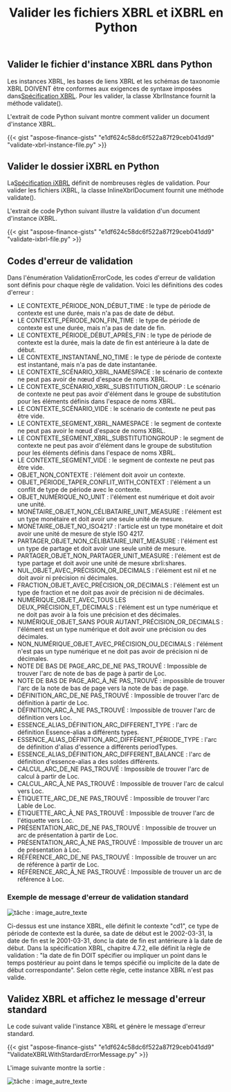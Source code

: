 ﻿---
title: Valider les fichiers XBRL et iXBRL en Python
linktitle: Valider les fichiers XBRL et iXBRL
keywords: xbrl taxonomy,xbrl,ixbrl,xbrl linkbases,xbrl Instances
description: Python Finance La bibliothèque API peut valider les fichiers XBRL et iXBRL. Veuillez consulter les exemples de codes donnés dans cet article pour plus d'informations.
type: docs
weight: 30
url: /fr/python-net/validate-xbrl-and-ixbrl-files/
---
## **Valider le fichier d'instance XBRL dans Python**
 Les instances XBRL, les bases de liens XBRL et les schémas de taxonomie XBRL DOIVENT être conformes aux exigences de syntaxe imposées dans[Spécification XBRL](http://www.xbrl.org/Specification/XBRL-2.1/REC-2003-12-31/XBRL-2.1-REC-2003-12-31+corrected-errata-2013-02-20.html). Pour les valider, la classe XbrlInstance fournit la méthode validate().

L'extrait de code Python suivant montre comment valider un document d'instance XBRL.

{{< gist "aspose-finance-gists" "e1df624c58dc6f522a87f29ceb041dd9" "validate-xbrl-instance-file.py" >}}
## **Valider le dossier iXBRL en Python**
 La[Spécification iXBRL](http://www.xbrl.org/specification/inlinexbrl-part1/rec-2013-11-18/inlinexbrl-part1-rec-2013-11-18.html) définit de nombreuses règles de validation. Pour valider les fichiers iXBRL, la classe InlineXbrlDocument fournit une méthode validate().

L'extrait de code Python suivant illustre la validation d'un document d'instance iXBRL.

{{< gist "aspose-finance-gists" "e1df624c58dc6f522a87f29ceb041dd9" "validate-ixbrl-file.py" >}}
## **Codes d'erreur de validation**
 Dans l'énumération ValidationErrorCode, les codes d'erreur de validation sont définis pour chaque règle de validation.
Voici les définitions des codes d'erreur :

- LE CONTEXTE_PÉRIODE_NON_DÉBUT_TIME : le type de période de contexte est une durée, mais n'a pas de date de début.
- LE CONTEXTE_PÉRIODE_NON_FIN_TIME : le type de période de contexte est une durée, mais n'a pas de date de fin.
- LE CONTEXTE_PÉRIODE_DÉBUT_APRÈS_FIN : le type de période de contexte est la durée, mais la date de fin est antérieure à la date de début.
- LE CONTEXTE_INSTANTANÉ_NO_TIME : le type de période de contexte est instantané, mais n'a pas de date instantanée.
- LE CONTEXTE_SCÉNARIO_XBRL_NAMESPACE : le scénario de contexte ne peut pas avoir de nœud d'espace de noms XBRL.
- LE CONTEXTE_SCÉNARIO_XBRL_SUBSTITUTION_GROUP : Le scénario de contexte ne peut pas avoir d'élément dans le groupe de substitution pour les éléments définis dans l'espace de noms XBRL.
- LE CONTEXTE_SCÉNARIO_VIDE : le scénario de contexte ne peut pas être vide.
- LE CONTEXTE_SEGMENT_XBRL_NAMESPACE : le segment de contexte ne peut pas avoir le nœud d'espace de noms XBRL.
- LE CONTEXTE_SEGMENT_XBRL_SUBSTITUTIONGROUP : le segment de contexte ne peut pas avoir d'élément dans le groupe de substitution pour les éléments définis dans l'espace de noms XBRL.
- LE CONTEXTE_SEGMENT_VIDE : le segment de contexte ne peut pas être vide.
- OBJET_NON_CONTEXTE : l'élément doit avoir un contexte.
- OBJET_PÉRIODE_TAPER_CONFLIT_WITH_CONTEXT : l'élément a un conflit de type de période avec le contexte.
- OBJET_NUMÉRIQUE_NO_UNIT : l'élément est numérique et doit avoir une unité.
- MONÉTAIRE_OBJET_NON_CÉLIBATAIRE_UNIT_MEASURE : l'élément est un type monétaire et doit avoir une seule unité de mesure.
- MONÉTAIRE_OBJET_NO_ISO4217 : l'article est un type monétaire et doit avoir une unité de mesure de style ISO 4217.
- PARTAGER_OBJET_NON_CÉLIBATAIRE_UNIT_MEASURE : l'élément est un type de partage et doit avoir une seule unité de mesure.
- PARTAGER_OBJET_NON_PARTAGER_UNIT_MEASURE : l'élément est de type partage et doit avoir une unité de mesure xbrli:shares.
- NUL_OBJET_AVEC_PRÉCISION_OR_DECIMALS : l'élément est nil et ne doit avoir ni précision ni décimales.
- FRACTION_OBJET_AVEC_PRÉCISION_OR_DECIMALS : l'élément est un type de fraction et ne doit pas avoir de précision ni de décimales.
- NUMÉRIQUE_OBJET_AVEC_TOUS LES DEUX_PRÉCISION_ET_DECIMALS : l'élément est un type numérique et ne doit pas avoir à la fois une précision et des décimales.
- NUMÉRIQUE_OBJET_SANS POUR AUTANT_PRÉCISION_OR_DECIMALS : l'élément est un type numérique et doit avoir une précision ou des décimales.
- NON_NUMÉRIQUE_OBJET_AVEC_PRÉCISION_OU_DECIMALS : l'élément n'est pas un type numérique et ne doit pas avoir de précision ni de décimales.
- NOTE DE BAS DE PAGE_ARC_DE_NE PAS_TROUVÉ : Impossible de trouver l'arc de note de bas de page à partir de Loc.
- NOTE DE BAS DE PAGE_ARC_À_NE PAS_TROUVÉ : impossible de trouver l'arc de la note de bas de page vers la note de bas de page.
- DÉFINITION_ARC_DE_NE PAS_TROUVÉ : Impossible de trouver l'arc de définition à partir de Loc.
- DÉFINITION_ARC_À_NE PAS_TROUVÉ : Impossible de trouver l'arc de définition vers Loc.
- ESSENCE_ALIAS_DÉFINITION_ARC_DIFFERENT_TYPE : l'arc de définition Essence-alias a différents types.
- ESSENCE_ALIAS_DÉFINITION_ARC_DIFFÉRENT_PÉRIODE_TYPE : l'arc de définition d'alias d'essence a différents periodTypes.
- ESSENCE_ALIAS_DÉFINITION_ARC_DIFFERENT_BALANCE : l'arc de définition d'essence-alias a des soldes différents.
- CALCUL_ARC_DE_NE PAS_TROUVÉ : Impossible de trouver l'arc de calcul à partir de Loc.
- CALCUL_ARC_À_NE PAS_TROUVÉ : Impossible de trouver l'arc de calcul vers Loc.
- ÉTIQUETTE_ARC_DE_NE PAS_TROUVÉ : Impossible de trouver l'arc Lable de Loc.
- ÉTIQUETTE_ARC_À_NE PAS_TROUVÉ : Impossible de trouver l'arc de l'étiquette vers Loc.
- PRÉSENTATION_ARC_DE_NE PAS_TROUVÉ : Impossible de trouver un arc de présentation à partir de Loc.
- PRÉSENTATION_ARC_À_NE PAS_TROUVÉ : Impossible de trouver un arc de présentation à Loc.
- RÉFÉRENCE_ARC_DE_NE PAS_TROUVÉ : Impossible de trouver un arc de référence à partir de Loc.
- RÉFÉRENCE_ARC_À_NE PAS_TROUVÉ : Impossible de trouver un arc de référence à Loc.
### **Exemple de message d'erreur de validation standard**
![tâche : image_autre_texte](validate-xbrl-and-ixbrl-files_1.png)

Ci-dessus est une instance XBRL, elle définit le contexte "cd1", ce type de période de contexte est la durée, sa date de début est le 2002-03-31, la date de fin est le 2001-03-31, donc la date de fin est antérieure à la date de début. Dans la spécification XBRL, chapitre 4.7.2, elle définit la règle de validation : "la date de fin DOIT spécifier ou impliquer un point dans le temps postérieur au point dans le temps spécifié ou implicite de la date de début correspondante". Selon cette règle, cette instance XBRL n'est pas valide.
## **Validez XBRL et affichez le message d'erreur standard**
Le code suivant valide l'instance XBRL et génère le message d'erreur standard.

{{< gist "aspose-finance-gists" "e1df624c58dc6f522a87f29ceb041dd9" "ValidateXBRLWithStardardErrorMessage.py" >}}

L'image suivante montre la sortie :

![tâche : image_autre_texte](validate-xbrl-and-ixbrl-files_2.png)



